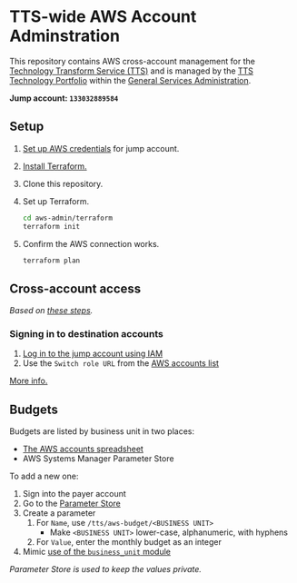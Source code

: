 # TTS-wide AWS Account Adminstration

This repository contains AWS cross-account management for the [Technology Transform Service (TTS)](http://www.gsa.gov/portal/category/25729) and is managed by the [TTS Technology Portfolio](https://handbook.18f.gov/tech-portfolio/) within the [General Services Administration](http://gsa.gov).

**Jump account: `133032889584`**

## Setup

1. [Set up AWS credentials](https://blog.gruntwork.io/authenticating-to-aws-with-the-credentials-file-d16c0fbcbf9e) for jump account.
1. [Install Terraform.](https://learn.hashicorp.com/terraform/getting-started/install.html)
1. Clone this repository.
1. Set up Terraform.

   ```sh
   cd aws-admin/terraform
   terraform init
   ```

1. Confirm the AWS connection works.

   ```sh
   terraform plan
   ```

## Cross-account access

_Based on [these steps](https://docs.aws.amazon.com/en_pv/IAM/latest/UserGuide/tutorial_cross-account-with-roles.html)._

### Signing in to destination accounts

1. [Log in to the jump account using IAM](https://133032889584.signin.aws.amazon.com/console)
1. Use the `Switch role URL` from the [AWS accounts list](https://docs.google.com/spreadsheets/d/1DedSCiU9AsCAAVvAFZT0_Ii7AFIKlI-JNifzlpHNbDg/edit#gid=0)

[More info.](https://docs.aws.amazon.com/en_pv/IAM/latest/UserGuide/id_roles_use_switch-role-console.html)

## Budgets

Budgets are listed by business unit in two places:

- [The AWS accounts spreadsheet](https://docs.google.com/spreadsheets/d/1DedSCiU9AsCAAVvAFZT0_Ii7AFIKlI-JNifzlpHNbDg/edit#gid=1269506691)
- AWS Systems Manager Parameter Store

To add a new one:

1. Sign into the payer account
1. Go to the [Parameter Store](https://console.aws.amazon.com/systems-manager/parameters/?region=us-east-1&tab=Table#list_parameter_filters=Name:BeginsWith:%2Ftts%2Faws-budget)
1. Create a parameter
   1. For `Name`, use `/tts/aws-budget/<BUSINESS UNIT>`
      - Make `<BUSINESS UNIT>` lower-case, alphanumeric, with hyphens
   1. For `Value`, enter the monthly budget as an integer
1. Mimic [use of the `business_unit` module](terraform/organization.tf)

_Parameter Store is used to keep the values private._
